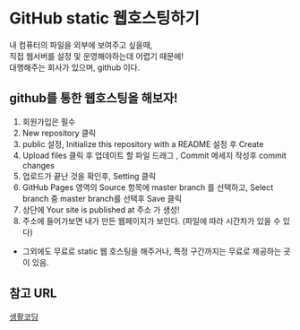 GitHub static 웹호스팅하기
=============

내 컴퓨터의 파일을 외부에 보여주고 싶을때,<br>
직접 웹서버를 설정 및 운영해야하는데 어렵기 때문에!<br>
대행해주는 회사가 있으며, github 이다.<br>


## github를 통한 웹호스팅을 해보자!

1. 회원가입은 필수
2. New repository 클릭
3. public 설정, Initialize this repository with a README 설정 후 Create
4. Upload files 클릭 후 업데이트 할 파일 드래그 , Commit 메세지 작성후 commit changes
5. 업로드가 끝난 것을 확인후, Setting 클릭
6. GitHub Pages 영역의 Source 항목에 master branch 를 선택하고, Select branch 중 master branch를 선택후 Save 클릭
7. 상단에  Your site is published at 주소 가 생성!
8. 주소에 들어가보면 내가 만든 웹페이지가 보인다. (파일에 따라 시간차가 있을 수 있다)

* 그외에도 무료로 static 웹 호스팅을 해주거나, 특정 구간까지는 무료로 제공하는 곳이 있음.

## 참고 URL

[생활코딩](https://www.youtube.com/watch?time_continue=781&v=n1wvs7xuUYk)
